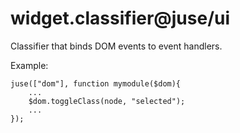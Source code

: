 # widget.classifier@juse/ui

Classifier that binds DOM events to event handlers.

Example:

```
juse(["dom"], function mymodule($dom){
	...
	$dom.toggleClass(node, "selected");
	...
});
```
